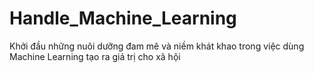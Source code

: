 # Handle_Machine_Learning

Khởi đầu những nuôi dưỡng đam mê và niềm khát khao trong việc dùng Machine Learning tạo ra giá trị cho xã hội
